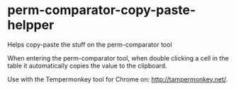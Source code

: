 # perm-comparator-copy-paste-helpper
Helps copy-paste the stuff on the perm-comparator tool

When entering the perm-comparator tool, when double clicking a cell in the table it automatically copies the value to the clipboard. 

Use with the Tempermonkey tool for Chrome on: http://tampermonkey.net/.
